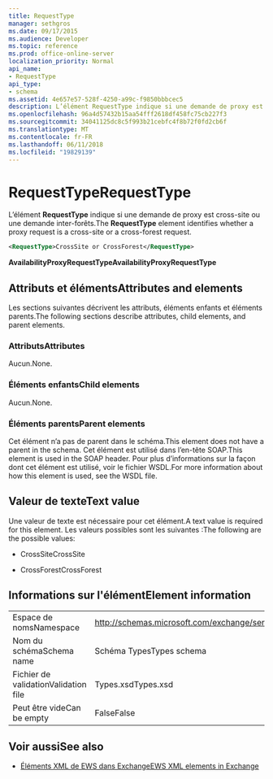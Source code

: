 ```yaml
---
title: RequestType
manager: sethgros
ms.date: 09/17/2015
ms.audience: Developer
ms.topic: reference
ms.prod: office-online-server
localization_priority: Normal
api_name:
- RequestType
api_type:
- schema
ms.assetid: 4e657e57-528f-4250-a99c-f9850bbbcec5
description: L’élément RequestType indique si une demande de proxy est cross-site ou une demande inter-forêts.
ms.openlocfilehash: 96a4d57432b15aa54fff2618df458fc75cb227f3
ms.sourcegitcommit: 34041125dc8c5f993b21cebfc4f8b72f0fd2cb6f
ms.translationtype: MT
ms.contentlocale: fr-FR
ms.lasthandoff: 06/11/2018
ms.locfileid: "19829139"
---
```

# <a name="requesttype"></a><span data-ttu-id="d4253-103">RequestType</span><span class="sxs-lookup"><span data-stu-id="d4253-103">RequestType</span></span>

<span data-ttu-id="d4253-104">L’élément **RequestType** indique si une demande de proxy est cross-site ou une demande inter-forêts.</span><span class="sxs-lookup"><span data-stu-id="d4253-104">The **RequestType** element identifies whether a proxy request is a cross-site or a cross-forest request.</span></span> 
  
```xml
<RequestType>CrossSite or CrossForest</RequestType>
```

 <span data-ttu-id="d4253-105">**AvailabilityProxyRequestType**</span><span class="sxs-lookup"><span data-stu-id="d4253-105">**AvailabilityProxyRequestType**</span></span>
## <a name="attributes-and-elements"></a><span data-ttu-id="d4253-106">Attributs et éléments</span><span class="sxs-lookup"><span data-stu-id="d4253-106">Attributes and elements</span></span>

<span data-ttu-id="d4253-107">Les sections suivantes décrivent les attributs, éléments enfants et éléments parents.</span><span class="sxs-lookup"><span data-stu-id="d4253-107">The following sections describe attributes, child elements, and parent elements.</span></span>
  
### <a name="attributes"></a><span data-ttu-id="d4253-108">Attributs</span><span class="sxs-lookup"><span data-stu-id="d4253-108">Attributes</span></span>

<span data-ttu-id="d4253-109">Aucun.</span><span class="sxs-lookup"><span data-stu-id="d4253-109">None.</span></span>
  
### <a name="child-elements"></a><span data-ttu-id="d4253-110">Éléments enfants</span><span class="sxs-lookup"><span data-stu-id="d4253-110">Child elements</span></span>

<span data-ttu-id="d4253-111">Aucun.</span><span class="sxs-lookup"><span data-stu-id="d4253-111">None.</span></span>
  
### <a name="parent-elements"></a><span data-ttu-id="d4253-112">Éléments parents</span><span class="sxs-lookup"><span data-stu-id="d4253-112">Parent elements</span></span>

<span data-ttu-id="d4253-113">Cet élément n’a pas de parent dans le schéma.</span><span class="sxs-lookup"><span data-stu-id="d4253-113">This element does not have a parent in the schema.</span></span> <span data-ttu-id="d4253-114">Cet élément est utilisé dans l’en-tête SOAP.</span><span class="sxs-lookup"><span data-stu-id="d4253-114">This element is used in the SOAP header.</span></span> <span data-ttu-id="d4253-115">Pour plus d’informations sur la façon dont cet élément est utilisé, voir le fichier WSDL.</span><span class="sxs-lookup"><span data-stu-id="d4253-115">For more information about how this element is used, see the WSDL file.</span></span>
  
## <a name="text-value"></a><span data-ttu-id="d4253-116">Valeur de texte</span><span class="sxs-lookup"><span data-stu-id="d4253-116">Text value</span></span>

<span data-ttu-id="d4253-117">Une valeur de texte est nécessaire pour cet élément.</span><span class="sxs-lookup"><span data-stu-id="d4253-117">A text value is required for this element.</span></span> <span data-ttu-id="d4253-118">Les valeurs possibles sont les suivantes :</span><span class="sxs-lookup"><span data-stu-id="d4253-118">The following are the possible values:</span></span>
  
- <span data-ttu-id="d4253-119">CrossSite</span><span class="sxs-lookup"><span data-stu-id="d4253-119">CrossSite</span></span>
    
- <span data-ttu-id="d4253-120">CrossForest</span><span class="sxs-lookup"><span data-stu-id="d4253-120">CrossForest</span></span>
    
## <a name="element-information"></a><span data-ttu-id="d4253-121">Informations sur l'élément</span><span class="sxs-lookup"><span data-stu-id="d4253-121">Element information</span></span>

|||
|:-----|:-----|
|<span data-ttu-id="d4253-122">Espace de noms</span><span class="sxs-lookup"><span data-stu-id="d4253-122">Namespace</span></span>  <br/> |http://schemas.microsoft.com/exchange/services/2006/types  <br/> |
|<span data-ttu-id="d4253-123">Nom du schéma</span><span class="sxs-lookup"><span data-stu-id="d4253-123">Schema name</span></span>  <br/> |<span data-ttu-id="d4253-124">Schéma Types</span><span class="sxs-lookup"><span data-stu-id="d4253-124">Types schema</span></span>  <br/> |
|<span data-ttu-id="d4253-125">Fichier de validation</span><span class="sxs-lookup"><span data-stu-id="d4253-125">Validation file</span></span>  <br/> |<span data-ttu-id="d4253-126">Types.xsd</span><span class="sxs-lookup"><span data-stu-id="d4253-126">Types.xsd</span></span>  <br/> |
|<span data-ttu-id="d4253-127">Peut être vide</span><span class="sxs-lookup"><span data-stu-id="d4253-127">Can be empty</span></span>  <br/> |<span data-ttu-id="d4253-128">False</span><span class="sxs-lookup"><span data-stu-id="d4253-128">False</span></span>  <br/> |
   
## <a name="see-also"></a><span data-ttu-id="d4253-129">Voir aussi</span><span class="sxs-lookup"><span data-stu-id="d4253-129">See also</span></span>



- [<span data-ttu-id="d4253-130">Éléments XML de EWS dans Exchange</span><span class="sxs-lookup"><span data-stu-id="d4253-130">EWS XML elements in Exchange</span></span>](ews-xml-elements-in-exchange.md)

